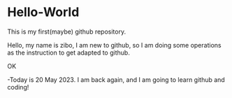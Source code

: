 # Hello-World
This is my first(maybe) github repository.

Hello, my name is zibo, I am new to github, so I am doing some operations as the instruction to get adapted to github.

OK

-Today is 20 May 2023. I am back again, and I am going to learn github and coding!
